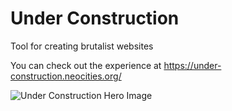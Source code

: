 # Under Construction
Tool for creating brutalist websites

You can check out the experience at <https://under-construction.neocities.org/>

![Under Construction Hero Image](https://github.com/lpalombo/web-brutalizer/blob/master/underconstruction_hero.jpg?raw=true)